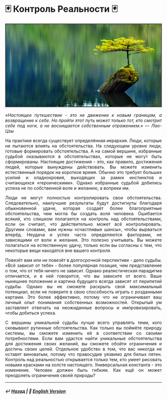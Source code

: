 # 🃏 Контроль Реальности 🃏

![Контроль Реальности](https://raw.githubusercontent.com/Rozephyros/rozephyros.github.io/master/%E3%80%8C%20Reality%20Control%20%E3%80%8D.png)

<p align="justify"><i>«Настоящее путешествие - это не движение к новым границам, а возвращение к себе. Но пройти этот путь может только тот, кто смотрит себе под ноги, а не восхищается собственным отражением.» — Лао-Цзы</i></p>

<p align="justify">На практике всегда существует определённая иерархия. Люди, которые не пытаются влиять на обстоятельства. На следующем уровне люди, готовые формировать обстоятельства. А на самой вершине, избранные судьбой оказываются в обстоятельствах, которые не могут быть сформированы. Настоящие достижения - это, как правило, достижения людей, которые вынуждены действовать. Вы можете изменить естественный порядок на короткое время. Обычно это требует больших усилий и хладнокровия, выходящих за рамки инстинктов и считающихся «героическими». Однако избранные судьбой добились успеха не по собственной воле и желанию, а вопреки им.</p>

<p align="justify">Люди не могут полностью контролировать свои обстоятельства. Следовательно, наилучшие результаты будут достигнуты благодаря обыкновенной удаче, которая создаёт более благоприятные обстоятельства, чем могла бы создать воля человека. Ошибается всякий, кто слишком полагается на контроль над обстоятельствами, если он считает, что действительно может всё контролировать. Другими словами, вам нужны «счастливые шансы», чтобы вырваться вперёд. Неудача и успех часто определяются факторами, не зависящими от воли и желания. Это полезно учитывать. Вы можете полагаться на естественную удачу, только если вы согласны с тем, что некоторые вещи находятся вне вашего контроля.</p>

<p align="justify">Повезёт вам или не повезёт в долгосрочной перспективе - дело судьбы. «Всё зависит от тебя» - более популярная позиция, чем представление о том, что от тебя ничего не зависит. Однако реалистическая парадигма отличается, и в ней говорится, что вы зависите от всего. Ваше нынешнее положение и картина будущего всегда зависят от перипетий судьбы. Однако вы не сможете раскрыть свой максимальный потенциал, если не поверите в свою способность играть с розданными картами. Это более эффективно, потому что не ограничивает ваш личный опыт понимания собственных возможностей. Открытый ум заставляет отвечать на неожиданные вопросы и импровизировать, чтобы добиться успеха.</p>

<p align="justify">С вершины уникальной судьбы лучше всего управлять теми, кого сковывают рутинные обстоятельства. Как только вы поймёте природу системы, вы сможете изменить её в соответствии со своими потребностями. Если вам удастся найти уникальные обстоятельства для достижения своих желаний, вы сможете обойти ограничения и достичь своих целей. Отдельное удобство в том, что вас никогда не оставят виноватым, потому что правосудие уязвимо для белых пятен. Контроль над реальностью открывается только тем, кто умеет рисовать новыми красками на холсте настоящего. Универсальная константа - это изменение. Человек должен быть гибким. Как ещё он может преодолеть ограничения своей природы?</p>

***

##### ↩️ [Назад](index-2.md) | 🗽 [English Version](reality_control.md) 
